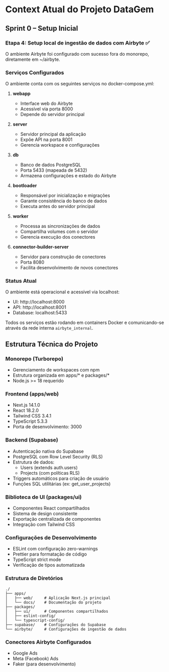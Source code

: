 # Context Atual do Projeto DataGem

## Sprint 0 – Setup Inicial
### Etapa 4: Setup local de ingestão de dados com Airbyte ✅

O ambiente Airbyte foi configurado com sucesso fora do monorepo, diretamente em ~/airbyte.

### Serviços Configurados

O ambiente conta com os seguintes serviços no docker-compose.yml:

1. **webapp** 
   - Interface web do Airbyte
   - Acessível via porta 8000
   - Depende do servidor principal

2. **server**
   - Servidor principal da aplicação
   - Expõe API na porta 8001
   - Gerencia workspace e configurações

3. **db**
   - Banco de dados PostgreSQL
   - Porta 5433 (mapeada de 5432)
   - Armazena configurações e estado do Airbyte

4. **bootloader**
   - Responsável por inicialização e migrações
   - Garante consistência do banco de dados
   - Executa antes do servidor principal

5. **worker**
   - Processa as sincronizações de dados
   - Compartilha volumes com o servidor
   - Gerencia execução dos conectores

6. **connector-builder-server**
   - Servidor para construção de conectores
   - Porta 8080
   - Facilita desenvolvimento de novos conectores

### Status Atual

O ambiente está operacional e acessível via localhost:
- UI: http://localhost:8000
- API: http://localhost:8001
- Database: localhost:5433

Todos os serviços estão rodando em containers Docker e comunicando-se através da rede interna `airbyte_internal`.

## Estrutura Técnica do Projeto

### Monorepo (Turborepo)
- Gerenciamento de workspaces com npm
- Estrutura organizada em apps/* e packages/*
- Node.js >= 18 requerido

### Frontend (apps/web)
- Next.js 14.1.0
- React 18.2.0
- Tailwind CSS 3.4.1
- TypeScript 5.3.3
- Porta de desenvolvimento: 3000

### Backend (Supabase)
- Autenticação nativa do Supabase
- PostgreSQL com Row Level Security (RLS)
- Estrutura de dados:
  - Users (extends auth.users)
  - Projects (com políticas RLS)
- Triggers automáticos para criação de usuário
- Funções SQL utilitárias (ex: get_user_projects)

### Biblioteca de UI (packages/ui)
- Componentes React compartilhados
- Sistema de design consistente
- Exportação centralizada de componentes
- Integração com Tailwind CSS

### Configurações de Desenvolvimento
- ESLint com configuração zero-warnings
- Prettier para formatação de código
- TypeScript strict mode
- Verificação de tipos automatizada

### Estrutura de Diretórios
```
./
├── apps/
│   ├── web/     # Aplicação Next.js principal
│   └── docs/    # Documentação do projeto
├── packages/
│   ├── ui/      # Componentes compartilhados
│   ├── eslint-config/
│   └── typescript-config/
├── supabase/    # Configurações do Supabase
└── airbyte/     # Configurações de ingestão de dados
```

### Conectores Airbyte Configurados
- Google Ads
- Meta (Facebook) Ads
- Faker (para desenvolvimento)